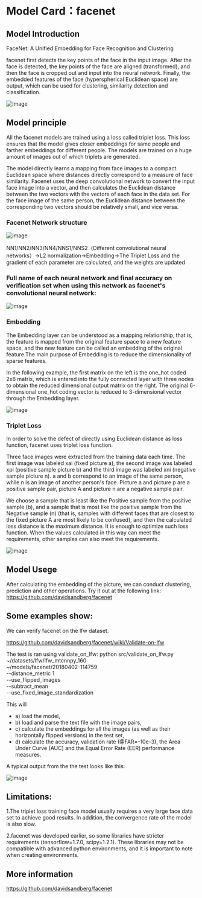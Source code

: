 # Model Card：facenet
## Model Introduction
FaceNet: A Unified Embedding for Face Recognition and Clustering

facenet first detects the key points of the face in the input image. After the face is detected, the key points of the face are aligned (transformed), and then the face is cropped out and input into the neural network. Finally, the embedded features of the face (hyperspherical Euclidean space) are output, which can be used for clustering, similarity detection and classification.

![image](https://user-images.githubusercontent.com/114071791/208710656-f567d955-4108-4c8e-8852-7d89a9028f4f.png)

## Model principle

All the facenet models are trained using a loss called triplet loss. This loss ensures that the model gives closer embeddings for same people and farther embeddings for different people.
The models are trained on a huge amount of images out of which triplets are generated.


The model directly learns a mapping from face images to a compact Euclidean space where distances directly correspond to a measure of face similarity. Facenet uses the deep convolutional network to convert the input face image into a vector, and then calculates the Euclidean distance between the two vectors with the vectors of each face in the data set. For the face image of the same person, the Euclidean distance between the corresponding two vectors should be relatively small, and vice versa.

### Facenet Network structure

![image](https://user-images.githubusercontent.com/114071791/208711407-bd12d9ac-95f3-4b4d-9cab-a577abf2bcbb.png)

NN1/NN2/NN3/NN4/NNS1/NNS2（Different convolutional neural networks）->L2 normalization->Embedding->The Triplet Loss and the gradient of each parameter are calculated, and the weights are updated


### Full name of each neural network and final accuracy on verification set when using this network as facenet's convolutional neural network:

![image](https://user-images.githubusercontent.com/114071791/208711076-7d77d815-0227-48c1-a4e0-37c891daff87.png)


### Embedding

The Embedding layer can be understood as a mapping relationship, that is, the feature is mapped from the original feature space to a new feature space, and the new feature can be called an embedding of the original feature.The main purpose of Embedding is to reduce the dimensionality of sparse features.

In the following example, the first matrix on the left is the one_hot coded 2x6 matrix, which is entered into the fully connected layer with three nodes to obtain the reduced dimensional output matrix on the right. The original 6-dimensional one_hot coding vector is reduced to 3-dimensional vector through the Embedding layer.

![image](https://user-images.githubusercontent.com/114071791/208705890-2330e68a-97d4-4d4c-975d-e1cc098a6476.png)

### Triplet Loss

In order to solve the defect of directly using Euclidean distance as loss function, facenet uses triplet loss function.

Three face images were extracted from the training data each time. The first image was labeled xai (fixed picture a), the second image was labeled xpi (positive sample picture b) and the third image was labeled xni (negative sample picture n). a and b correspond to an image of the same person, while n is an image of another person's face. Picture a and picture p are a positive sample pair, picture A and picture n are a negative sample pair.

We choose a sample that is least like the Positive sample from the positive sample (b), and a sample that is most like the positive sample from the Negative sample (n) (that is, samples with different faces that are closest to the fixed picture A are most likely to be confused), and then the calculated loss distance is the maximum distance. It is enough to optimize such loss function. When the values calculated in this way can meet the requirements, other samples can also meet the requirements.

![image](https://user-images.githubusercontent.com/114071791/208702632-b747c6c0-578a-4e42-92e5-72358ce83e6f.png)


## Model Usege

After calculating the embedding of the picture, we can conduct clustering, prediction and other operations. Try it out at the following link:
https://github.com/davidsandberg/facenet


## Some examples show:

We can verify facenet on the lfw dataset.

https://github.com/davidsandberg/facenet/wiki/Validate-on-lfw

The test is ran using validate_on_lfw:
python src/validate_on_lfw.py \
~/datasets/lfw/lfw_mtcnnpy_160 \
~/models/facenet/20180402-114759 \
--distance_metric 1 \
--use_flipped_images \
--subtract_mean \
--use_fixed_image_standardization

This will
* a) load the model,
* b) load and parse the text file with the image pairs,
* c) calculate the embeddings for all the images (as well as their horizontally flipped versions) in the test set,
* d) calculate the accuracy, validation rate (@FAR=-10e-3), the Area Under Curve (AUC) and the Equal Error Rate (EER) performance measures.

A typical output from the the test looks like this:

![image](https://user-images.githubusercontent.com/114071791/208711987-6d263ebe-1787-471d-86d3-422e04af8215.png)


## Limitations:

1.The triplet loss training face model usually requires a very large face data set to achieve good results. In addition, the convergence rate of the model is also slow.

2.facenet was developed earlier, so some libraries have stricter requirements (tensorflow=1.7.0, scipy=1.2.1). These libraries may not be compatible with advanced python environments, and it is important to note when creating environments.

## More information

https://github.com/davidsandberg/facenet
